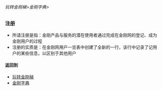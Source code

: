 ###### 玩转金刚梯>金刚字典>
### 注册
- 所请注册是指：金刚产品与服务的潜在使用者通过完成在金刚网的登记、成为金刚用户的过程
- 注册的实质是：在金刚网用户一览表中创建了全新的一行，该行中记录了记用户的某些信息，以区别于其他用户
#### 返回到
- [玩转金刚梯](https://github.com/a2zitpro/web/blob/master/LadderFree/main.md)
- [金刚字典](https://github.com/a2zitpro/web/blob/master/LadderFree/kkDictionary/kkDictionary.md)



